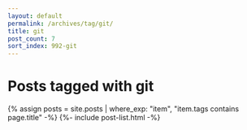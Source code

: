 ```yaml
---
layout: default
permalink: /archives/tag/git/
title: git
post_count: 7
sort_index: 992-git
---
```

<h1 class="page-heading">Posts tagged with git</h1>
{% assign posts = site.posts | where_exp: "item", "item.tags contains page.title" -%}
{%- include post-list.html -%}
